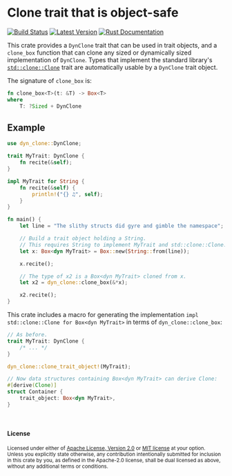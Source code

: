 Clone trait that is object-safe
===============================

[![Build Status](https://api.travis-ci.org/dtolnay/dyn-clone.svg?branch=master)](https://travis-ci.org/dtolnay/dyn-clone)
[![Latest Version](https://img.shields.io/crates/v/dyn-clone.svg)](https://crates.io/crates/dyn-clone)
[![Rust Documentation](https://img.shields.io/badge/api-rustdoc-blue.svg)](https://docs.rs/dyn-clone)

This crate provides a `DynClone` trait that can be used in trait objects, and a
`clone_box` function that can clone any sized or dynamically sized
implementation of `DynClone`. Types that implement the standard library's
[`std::clone::Clone`] trait are automatically usable by a `DynClone` trait
object.

[`std::clone::Clone`]: https://doc.rust-lang.org/std/clone/trait.Clone.html

The signature of `clone_box` is:

```rust
fn clone_box<T>(t: &T) -> Box<T>
where
    T: ?Sized + DynClone
```

## Example

```rust
use dyn_clone::DynClone;

trait MyTrait: DynClone {
    fn recite(&self);
}

impl MyTrait for String {
    fn recite(&self) {
        println!("{} ♫", self);
    }
}

fn main() {
    let line = "The slithy structs did gyre and gimble the namespace";

    // Build a trait object holding a String.
    // This requires String to implement MyTrait and std::clone::Clone.
    let x: Box<dyn MyTrait> = Box::new(String::from(line));

    x.recite();

    // The type of x2 is a Box<dyn MyTrait> cloned from x.
    let x2 = dyn_clone::clone_box(&*x);

    x2.recite();
}
```

This crate includes a macro for generating the implementation `impl
std::clone::Clone for Box<dyn MyTrait>` in terms of `dyn_clone::clone_box`:

```rust
// As before.
trait MyTrait: DynClone {
    /* ... */
}

dyn_clone::clone_trait_object!(MyTrait);

// Now data structures containing Box<dyn MyTrait> can derive Clone:
#[derive(Clone)]
struct Container {
    trait_object: Box<dyn MyTrait>,
}
```

<!-- (TODO: uncomment after objekt-clonable updates to dyn-clone 1.0)

Check out the [objekt-clonable] crate which provides the same Clone impl for
`Box<dyn MyTrait>` in a more concise attribute form.

[objekt-clonable]: https://github.com/kardeiz/objekt-clonable
-->

<br>

#### License

<sup>
Licensed under either of <a href="LICENSE-APACHE">Apache License, Version
2.0</a> or <a href="LICENSE-MIT">MIT license</a> at your option.
</sup>

<br>

<sub>
Unless you explicitly state otherwise, any contribution intentionally submitted
for inclusion in this crate by you, as defined in the Apache-2.0 license, shall
be dual licensed as above, without any additional terms or conditions.
</sub>
